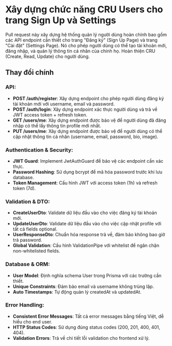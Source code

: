 # Xây dựng chức năng CRU Users cho trang Sign Up và Settings

Pull request này xây dựng hệ thống quản lý người dùng hoàn chỉnh bao gồm các API endpoint cần thiết cho trang "Đăng ký" (Sign Up Page) và trang "Cài đặt" (Settings Page). Nó cho phép người dùng có thể tạo tài khoản mới, đăng nhập, và quản lý thông tin cá nhân của chính họ. Hoàn thiện CRU (Create, Read, Update) cho người dùng.

## Thay đổi chính

### API:
- **POST /auth/register**: Xây dựng endpoint cho phép người dùng đăng ký tài khoản mới với username, email và password.
- **POST /auth/login**: Xây dựng endpoint xác thực người dùng và trả về JWT access token + refresh token.
- **GET /users/me**: Xây dựng endpoint được bảo vệ để người dùng đã đăng nhập có thể lấy thông tin profile mới nhất.
- **PUT /users/me**: Xây dựng endpoint được bảo vệ để người dùng có thể cập nhật thông tin cá nhân (username, email, password, bio, image).

### Authentication & Security:
- **JWT Guard**: Implement JwtAuthGuard để bảo vệ các endpoint cần xác thực.
- **Password Hashing**: Sử dụng bcrypt để mã hóa password trước khi lưu database.
- **Token Management**: Cấu hình JWT với access token (1h) và refresh token (7d).

### Validation & DTO:
- **CreateUserDto**: Validate dữ liệu đầu vào cho việc đăng ký tài khoản mới.
- **UpdateUserDto**: Validate dữ liệu đầu vào cho việc cập nhật profile với tất cả fields optional.
- **UserResponseDto**: Chuẩn hóa response trả về, đảm bảo không bao giờ trả password.
- **Global Validation**: Cấu hình ValidationPipe với whitelist để ngăn chặn non-whitelisted fields.

### Database & ORM:
- **User Model**: Định nghĩa schema User trong Prisma với các trường cần thiết.
- **Unique Constraints**: Đảm bảo email và username không trùng lặp.
- **Auto Timestamps**: Tự động quản lý createdAt và updatedAt.

### Error Handling:
- **Consistent Error Messages**: Tất cả error messages bằng tiếng Việt, dễ hiểu cho end user.
- **HTTP Status Codes**: Sử dụng đúng status codes (200, 201, 400, 401, 404).
- **Validation Errors**: Trả về chi tiết lỗi validation cho frontend xử lý. 